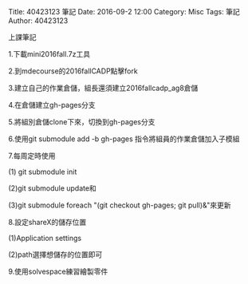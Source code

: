 Title: 40423123 筆記
Date: 2016-09-2 12:00
Category: Misc
Tags: 筆記
Author: 40423123



<!-- PELICAN_END_SUMMARY -->

<p>上課筆記</p>

<p>1.下載mini2016fall.7z工具</p>

<p>2.到mdecourse的2016fallCADP點擊fork</p>

<p>3.建立自己的作業倉儲，組長還須建立2016fallcadp_ag8倉儲</p>

<p>4.在倉儲建立gh-pages分支</p>

<p>5.將組別倉儲clone下來，切換到gh-pages分支</p>

<p>6.使用git submodule add -b gh-pages 指令將組員的作業倉儲加入子模組</p>

<p>7.每周定時使用

(1) git submodule init

(2)git submodule update和

(3)git submodule foreach "(git checkout gh-pages; git pull)&"來更新</p>

<p>8.設定shareX的儲存位置

(1)Application settings

(2)path選擇想儲存的位置即可</p>

<p>9.使用solvespace練習繪製零件</p>